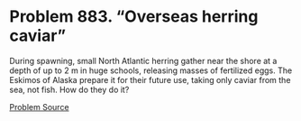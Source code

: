 # Problem 883. “Overseas herring caviar”

During spawning, small North Atlantic herring gather near the shore at a depth of up to 2 m in huge schools, releasing masses of fertilized eggs. The Eskimos of Alaska prepare it for their future use, taking only caviar from the sea, not fish. How do they do it?

[Problem Source](https://www.trizland.ru/tasks/5439/)